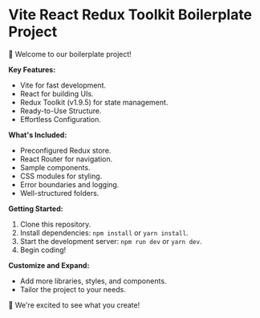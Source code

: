 # Vite React Redux Toolkit Boilerplate Project

🚀 Welcome to our boilerplate project!

**Key Features:**
- Vite for fast development.
- React for building UIs.
- Redux Toolkit (v1.9.5) for state management.
- Ready-to-Use Structure.
- Effortless Configuration.

**What's Included:**
- Preconfigured Redux store.
- React Router for navigation.
- Sample components.
- CSS modules for styling.
- Error boundaries and logging.
- Well-structured folders.

**Getting Started:**
1. Clone this repository.
2. Install dependencies: `npm install` or `yarn install`.
3. Start the development server: `npm run dev` or `yarn dev`.
4. Begin coding!

**Customize and Expand:**
- Add more libraries, styles, and components.
- Tailor the project to your needs.

🙌 We're excited to see what you create!
